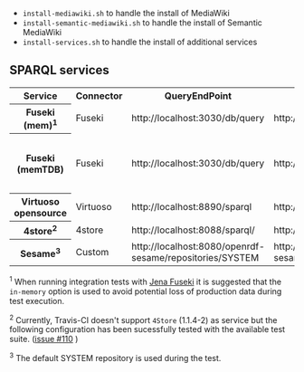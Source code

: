 - `install-mediawiki.sh` to handle the install of MediaWiki
- `install-semantic-mediawiki.sh` to handle the install of Semantic MediaWiki
- `install-services.sh` to handle the install of additional services

## SPARQL services

<table>
	<tr>
		<th>Service</th>
		<th>Connector</th>
		<th>QueryEndPoint</th>
		<th>UpdateEndPoint</th>
		<th>DataEndpoint</th>
		<th>DefaultGraph</th>
		<th>Comments</th>
	</tr>
	<tr>
		<th>Fuseki (mem)<sup>1</sup></th>
		<td>Fuseki</td>
		<td>http://localhost:3030/db/query</td>
		<td>http://localhost:3030/db/update</td>
		<td>''</td>
		<td>''</td>
		<td>fuseki-server --update --port=3030 --mem /db</td>
	</tr>
	<tr>
		<th>Fuseki (memTDB)</th>
		<td>Fuseki</td>
		<td>http://localhost:3030/db/query</td>
		<td>http://localhost:3030/db/update</td>
		<td>''</td>
		<td>http://example.org/myFusekiGraph</td>
		<td>fuseki-server --update --port=3030 --memTDB --set tdb:unionDefaultGraph=true /db</td>
	</tr>
	<tr>
		<th>Virtuoso opensource</th>
		<td>Virtuoso</td>
		<td>http://localhost:8890/sparql</td>
		<td>http://localhost:8890/sparql</td>
		<td>''</td>
		<td>http://example.org/myVirtuosoGraph</td>
		<td>sudo apt-get install virtuoso-opensource</td>
	</tr>
	<tr>
		<th>4store<sup>2</sup></th>
		<td>4store</td>
		<td>http://localhost:8088/sparql/</td>
		<td>http://localhost:8088/update/</td>
		<td>''</td>
		<td>http://example.org/myFourGraph</td>
		<td>apt-get install 4store</td>
	</tr>
	<tr>
		<th>Sesame<sup>3</sup></th>
		<td>Custom</td>
		<td>http://localhost:8080/openrdf-sesame/repositories/SYSTEM</td>
		<td>http://localhost:8080/openrdf-sesame/repositories/SYSTEM/statements</td>
		<td>''</td>
		<td>''</td>
		<td></td>
	</tr>

</table>

<sup>1</sup> When running integration tests with [Jena Fuseki][fuseki] it is suggested that the `in-memory` option is used to avoid potential loss of production data during test execution.

<sup>2</sup> Currently, Travis-CI doesn't support `4Store` (1.1.4-2) as service but the following configuration has been sucessfully tested with the available test suite. ([issue #110](https://github.com/garlik/4store/issues/110) )

<sup>3</sup> The default SYSTEM repository is used during the test.

[fuseki]: https://jena.apache.org/
[virtuoso]: https://github.com/openlink/virtuoso-opensource
[4store]: https://github.com/garlik/4store
